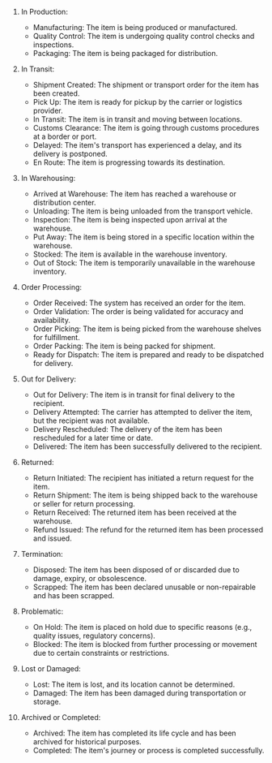 1. In Production:
   - Manufacturing: The item is being produced or manufactured.
   - Quality Control: The item is undergoing quality control checks and inspections.
   - Packaging: The item is being packaged for distribution.

2. In Transit:
   - Shipment Created: The shipment or transport order for the item has been created.
   - Pick Up: The item is ready for pickup by the carrier or logistics provider.
   - In Transit: The item is in transit and moving between locations.
   - Customs Clearance: The item is going through customs procedures at a border or port.
   - Delayed: The item's transport has experienced a delay, and its delivery is postponed.
   - En Route: The item is progressing towards its destination.

3. In Warehousing:
   - Arrived at Warehouse: The item has reached a warehouse or distribution center.
   - Unloading: The item is being unloaded from the transport vehicle.
   - Inspection: The item is being inspected upon arrival at the warehouse.
   - Put Away: The item is being stored in a specific location within the warehouse.
   - Stocked: The item is available in the warehouse inventory.
   - Out of Stock: The item is temporarily unavailable in the warehouse inventory.

4. Order Processing:
   - Order Received: The system has received an order for the item.
   - Order Validation: The order is being validated for accuracy and availability.
   - Order Picking: The item is being picked from the warehouse shelves for fulfillment.
   - Order Packing: The item is being packed for shipment.
   - Ready for Dispatch: The item is prepared and ready to be dispatched for delivery.

5. Out for Delivery:
   - Out for Delivery: The item is in transit for final delivery to the recipient.
   - Delivery Attempted: The carrier has attempted to deliver the item, but the recipient was not available.
   - Delivery Rescheduled: The delivery of the item has been rescheduled for a later time or date.
   - Delivered: The item has been successfully delivered to the recipient.

6. Returned:
   - Return Initiated: The recipient has initiated a return request for the item.
   - Return Shipment: The item is being shipped back to the warehouse or seller for return processing.
   - Return Received: The returned item has been received at the warehouse.
   - Refund Issued: The refund for the returned item has been processed and issued.

7. Termination:
   - Disposed: The item has been disposed of or discarded due to damage, expiry, or obsolescence.
   - Scrapped: The item has been declared unusable or non-repairable and has been scrapped.

8. Problematic:
   - On Hold: The item is placed on hold due to specific reasons (e.g., quality issues, regulatory concerns).
   - Blocked: The item is blocked from further processing or movement due to certain constraints or restrictions.

9. Lost or Damaged:
   - Lost: The item is lost, and its location cannot be determined.
   - Damaged: The item has been damaged during transportation or storage.

10. Archived or Completed:
    - Archived: The item has completed its life cycle and has been archived for historical purposes.
    - Completed: The item's journey or process is completed successfully.